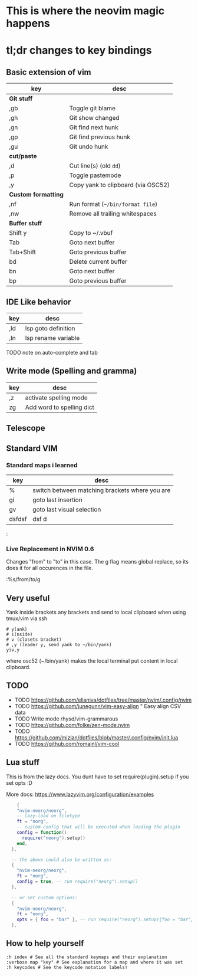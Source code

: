 # This is where the neovim magic happens

# tl;dr changes to key bindings

## Basic extension of vim

| key                   | desc                               |
| --------------------- | ---------------------------------- |
| **Git stuff**         |                                    |
| ,gb                   | Toggle git blame                   |
| ,gh                   | Git show changed                   |
| ,gn                   | Git find next hunk                 |
| ,gp                   | Git find previous hunk             |
| ,gu                   | Git undo hunk                      |
| **cut/paste**         |                                    |
| ,d                    | Cut line(s) (old `dd`)             |
| ,p                    | Toggle pastemode                   |
| ,y                    | Copy yank to clipboard (via OSC52) |
| **Custom formatting** |                                    |
| ,nf                   | Run format (`~/bin/format file`)   |
| ,nw                   | Remove all trailing whitespaces    |
| **Buffer stuff**      |                                    |
| Shift y               | Copy to ~/.vbuf                    |
| Tab                   | Goto next buffer                   |
| Tab+Shift             | Goto previous buffer               |
| bd                    | Delete current buffer              |
| bn                    | Goto next buffer                   |
| bp                    | Goto previous buffer               |

## IDE Like behavior

| key | desc                |
| --- | ------------------- |
| ,ld | lsp goto definition |
| ,ln | lsp rename variable |

TODO note on auto-complete and tab

## Write mode (Spelling and gramma)

| key | desc                      |
| --- | ------------------------- |
| ,z  | activate spelling mode    |
| zg  | Add word to spelling dict |

## Telescope

## Standard VIM

### Standard maps i learned

| key    | desc                                           |
| ------ | ---------------------------------------------- |
| %      | switch between matching brackets where you are |
| gi     | goto last insertion                            |
| gv     | goto last visual selection                     |
| dsfdsf | dsf d                                          |

:

### Live Replacement in NVIM 0.6

Changes "from" to "to" in this case. The g flag means global replace, so its does it for all occurences in the file.

:%s/from/to/g

## Very useful

Yank inside brackets any brackets and send to local clipboard when using tmux/vim via ssh

    # y(ank)
    # i(nside)
    # v (closets bracket)
    # ,y (leader y, send yank to ~/bin/yank)
    yiv,y

where osc52 (~/bin/yank) makes the local terminal put content in local clipboard.

## TODO

- TODO https://github.com/elianiva/dotfiles/tree/master/nvim/.config/nvim
- TODO https://github.com/junegunn/vim-easy-align " Easy align CSV data
- TODO Write mode rhysd/vim-grammarous
- TODO https://github.com/folke/zen-mode.nvim
- TODO https://github.com/mizlan/dotfiles/blob/master/.config/nvim/init.lua
- TODO https://github.com/romainl/vim-cool

## Lua stuff

This is from the lazy docs. You dunt have to set require(plugin).setup if you set opts :D

More docs: https://www.lazyvim.org/configuration/examples

```lua
    {
    "nvim-neorg/neorg",
    -- lazy-load on filetype
    ft = "norg",
    -- custom config that will be executed when loading the plugin
    config = function()
      require("neorg").setup()
    end,
  },

  -- the above could also be written as:
  {
    "nvim-neorg/neorg",
    ft = "norg",
    config = true, -- run require("neorg").setup()
  },

  -- or set custom options:
  {
    "nvim-neorg/neorg",
    ft = "norg",
    opts = { foo = "bar" }, -- run require("neorg").setup({foo = "bar"})
  },
```

## How to help yourself

    :h index # See all the standard keymaps and their explanation
    :verbose map "key" # See explanation for a map and where it was set
    :h keycodes # See the keycode notation labels!
